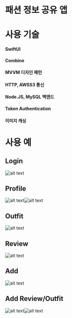 # 패션 정보 공유 앱

# 사용 기술

#### SwiftUI

#### Combine

#### MVVM 디자인 패턴

#### HTTP, AWSS3 통신

#### Node.JS, MySQL 백엔드

#### Token Authentication

#### 이미지 캐싱

# 사용 예

## Login 
![alt text](https://github.com/junbangg/flex/blob/master/exampleimg/login.png?raw=true)

## Profile 
![alt text](https://github.com/junbangg/flex/blob/master/exampleimg/profile.png?raw=true)![alt text](https://github.com/junbangg/flex/blob/master/exampleimg/profile_review.png?raw=true)

## Outfit
![alt text](https://github.com/junbangg/flex/blob/master/exampleimg/outfit.png?raw=true)

## Review
![alt text](https://github.com/junbangg/flex/blob/master/exampleimg/review.png?raw=true)

## Add
![alt text](https://github.com/junbangg/flex/blob/master/exampleimg/add.png?raw=true)

## Add Review/Outfit
![alt text](https://github.com/junbangg/flex/blob/master/exampleimg/add_review.png?raw=true)![alt text](https://github.com/junbangg/flex/blob/master/exampleimg/add_outfit.png?raw=true)
